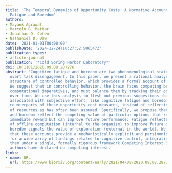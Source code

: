 ```yaml
---
title: 'The Temporal Dynamics of Opportunity Costs: A Normative Account of Cognitive
  Fatigue and Boredom'
authors:
- Mayank Agrawal
- Marcelo G. Mattar
- Jonathan D. Cohen
- Nathaniel D. Daw
date: '2021-01-01T00:00:00'
publishDate: '2024-12-24T10:27:52.506547Z'
publication_types:
- article-journal
publication: '*Cold Spring Harbor Laboratory*'
doi: 10.1101/2020.09.08.287276
abstract: 'Cognitive fatigue and boredom are two phenomenological states that reflect
  overt task disengagement. In this paper, we present a rational analysis of the temporal
  structure of controlled behavior, which provides a formal account of these phenomena.
  We suggest that in controlling behavior, the brain faces competing behavioral and
  computational imperatives, and must balance them by tracking their opportunity costs
  over time. We use this analysis to flesh out previous suggestions that feelings
  associated with subjective effort, like cognitive fatigue and boredom, are the phenomenological
  counterparts of these opportunity cost measures, instead of reflecting the depletion
  of resources as has often been assumed. Specifically, we propose that both fatigue
  and boredom reflect the competing value of particular options that require foregoing
  immediate reward but can improve future performance: Fatigue reflects the value
  of offline computation (internal to the organism) to improve future decisions, while
  boredom signals the value of exploration (external in the world). We demonstrate
  that these accounts provide a mechanistically explicit and parsimonious account
  for a wide array of findings related to cognitive control, integrating and reimagining
  them under a single, formally rigorous framework.Competing Interest StatementThe
  authors have declared no competing interest.'
links:
- name: URL
  url: https://www.biorxiv.org/content/early/2021/04/08/2020.09.08.287276
---
```

